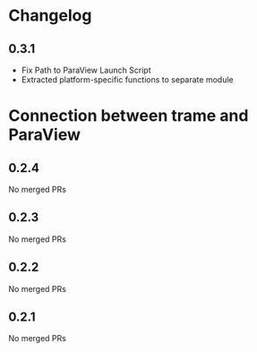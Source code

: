 # Changelog

<!-- <START NEW CHANGELOG ENTRY> -->

## 0.3.1

- Fix Path to ParaView Launch Script
- Extracted platform-specific functions to separate module

<!-- <END NEW CHANGELOG ENTRY> -->

# Connection between trame and ParaView

## 0.2.4

No merged PRs

## 0.2.3

No merged PRs

## 0.2.2

No merged PRs

## 0.2.1

No merged PRs
